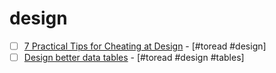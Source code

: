 # design

* [ ] [7 Practical Tips for Cheating at Design](https://medium.com/refactoring-ui/7-practical-tips-for-cheating-at-design-40c736799886) - [#toread #design]
* [ ] [Design better data tables](https://uxdesign.cc/design-better-data-tables-4ecc99d23356) - [#toread #design #tables]

